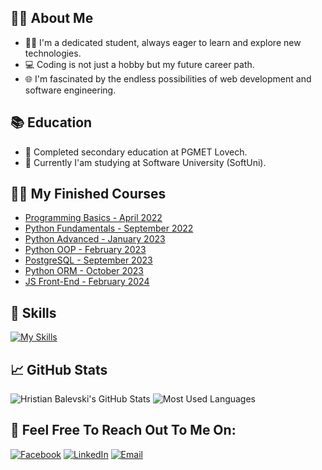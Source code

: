 

## 👦🏻 About Me

- 👨‍🎓 I'm a dedicated student, always eager to learn and explore new technologies.
- 💻 Coding is not just a hobby but my future career path.
- 🌐 I'm fascinated by the endless possibilities of web development and software engineering.

## 📚 Education
- 📖 Completed secondary education at PGMET Lovech.
- 🏫 Currently I'am studying at Software University (SoftUni).

## 🧑‍💻 My Finished Courses
- [Programming Basics - April 2022](https://softuni.bg/certificates/details/134395/abf11efb)
- [Python Fundamentals - September 2022](https://softuni.bg/certificates/details/151546/01c8cef8)
- [Python Advanced - January 2023](https://softuni.bg/certificates/details/159270/c5e4c327)
- [Python OOP - February 2023](https://softuni.bg/certificates/details/168117/e74a58b0)
- [PostgreSQL - September 2023](https://softuni.bg/certificates/details/185971/3c2d2d29)
- [Python ORM - October 2023](https://softuni.bg/certificates/details/193778/0157e90a)
- [JS Front-End - February 2024](https://softuni.bg/certificates/details/212186/74307d76)

## 🔧 Skills

[![My Skills](https://skillicons.dev/icons?i=py,js,html,css,postgres,github,pycharm,vscode)](https://skillicons.dev)

## 📈 GitHub Stats

![Hristian Balevski's GitHub Stats](https://github-readme-stats.vercel.app/api?username=hristianbalevski&hide=stars&count_private=true&show_icons=true&theme=chartreuse-dark&border_radius=15)
![Most Used Languages](https://github-readme-stats.vercel.app/api/top-langs/?username=hristianbalevski&layout=compact&show_icons=true&theme=chartreuse-dark&border_radius=20)

## 💬 Feel Free To Reach Out To Me On:
[![Facebook](https://img.icons8.com/color/60/000000/facebook.png)](https://www.facebook.com/profile.php?id=100048516571940)
[![LinkedIn](https://img.icons8.com/color/60/000000/linkedin.png)](https://www.linkedin.com/in/hristian-balevski/)
[![Email](https://img.icons8.com/color/60/000000/email.png)](mailto:hb.hris.bal@gmail.com)

 







